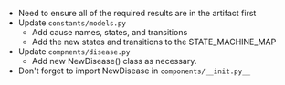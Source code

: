 - Need to ensure all of the required results are in the artifact first
- Update `constants/models.py`
    - Add cause names, states, and transitions
    - Add the new states and transitions to the STATE_MACHINE_MAP
- Update `compnents/disease.py`
    - Add new NewDisease() class as necessary.
- Don't forget to import NewDisease in `components/__init.py__`
